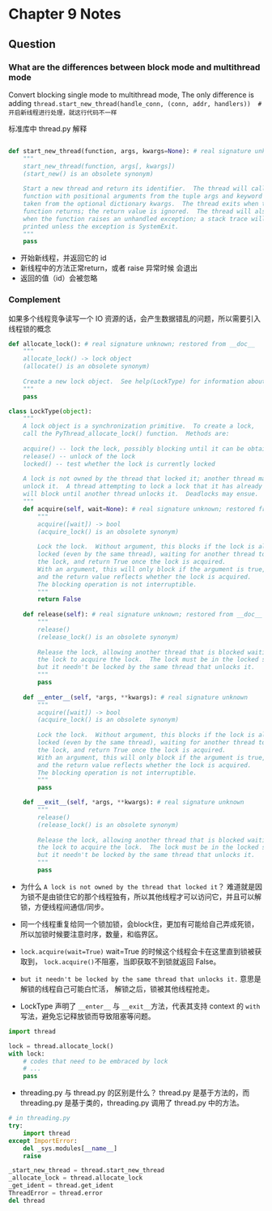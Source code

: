 # Chapter 9 Notes
## Question

### What are the differences between block mode and multithread mode
Convert blocking single mode to multithread mode, 
The only difference is adding 
`thread.start_new_thread(handle_conn, (conn, addr, handlers))  # 开启新线程进行处理，就这行代码不一样`

标准库中 thread.py 解释
```python

def start_new_thread(function, args, kwargs=None): # real signature unknown; restored from __doc__
    """
    start_new_thread(function, args[, kwargs])
    (start_new() is an obsolete synonym)
    
    Start a new thread and return its identifier.  The thread will call the
    function with positional arguments from the tuple args and keyword arguments
    taken from the optional dictionary kwargs.  The thread exits when the
    function returns; the return value is ignored.  The thread will also exit
    when the function raises an unhandled exception; a stack trace will be
    printed unless the exception is SystemExit.
    """
    pass
```

- 开始新线程，并返回它的 id
- 新线程中的方法正常return，或者 raise 异常时候 会退出
- 返回的值（id）会被忽略

### Complement
如果多个线程竞争读写一个 IO 资源的话，会产生数据错乱的问题，所以需要引入线程锁的概念
```python
def allocate_lock(): # real signature unknown; restored from __doc__
    """
    allocate_lock() -> lock object
    (allocate() is an obsolete synonym)
    
    Create a new lock object.  See help(LockType) for information about locks.
    """
    pass

class LockType(object):
    """
    A lock object is a synchronization primitive.  To create a lock,
    call the PyThread_allocate_lock() function.  Methods are:
    
    acquire() -- lock the lock, possibly blocking until it can be obtained
    release() -- unlock of the lock
    locked() -- test whether the lock is currently locked
    
    A lock is not owned by the thread that locked it; another thread may
    unlock it.  A thread attempting to lock a lock that it has already locked
    will block until another thread unlocks it.  Deadlocks may ensue.
    """
    def acquire(self, wait=None): # real signature unknown; restored from __doc__
        """
        acquire([wait]) -> bool
        (acquire_lock() is an obsolete synonym)
        
        Lock the lock.  Without argument, this blocks if the lock is already
        locked (even by the same thread), waiting for another thread to release
        the lock, and return True once the lock is acquired.
        With an argument, this will only block if the argument is true,
        and the return value reflects whether the lock is acquired.
        The blocking operation is not interruptible.
        """
        return False
    
    def release(self): # real signature unknown; restored from __doc__
        """
        release()
        (release_lock() is an obsolete synonym)
        
        Release the lock, allowing another thread that is blocked waiting for
        the lock to acquire the lock.  The lock must be in the locked state,
        but it needn't be locked by the same thread that unlocks it.
        """
        pass
    
    def __enter__(self, *args, **kwargs): # real signature unknown
        """
        acquire([wait]) -> bool
        (acquire_lock() is an obsolete synonym)
        
        Lock the lock.  Without argument, this blocks if the lock is already
        locked (even by the same thread), waiting for another thread to release
        the lock, and return True once the lock is acquired.
        With an argument, this will only block if the argument is true,
        and the return value reflects whether the lock is acquired.
        The blocking operation is not interruptible.
        """
        pass

    def __exit__(self, *args, **kwargs): # real signature unknown
        """
        release()
        (release_lock() is an obsolete synonym)
        
        Release the lock, allowing another thread that is blocked waiting for
        the lock to acquire the lock.  The lock must be in the locked state,
        but it needn't be locked by the same thread that unlocks it.
        """
        pass

```

- 为什么 `A lock is not owned by the thread that locked it`？
难道就是因为锁不是由锁住它的那个线程独有，所以其他线程才可以访问它，并且可以解锁，方便线程间通信/同步。

- 同一个线程重复给同一个锁加锁，会block住，更加有可能给自己弄成死锁，所以加锁时候要注意时序，数量，和临界区。

- `lock.acquire(wait=True)` wait=True 的时候这个线程会卡在这里直到锁被获取到，
  `lock.acquire()`不阻塞，当即获取不到锁就返回 False。

- `but it needn't be locked by the same thread that unlocks it.` 意思是解锁的线程自己可能白忙活，
解锁之后，锁被其他线程抢走。

- LockType 声明了 `__enter__` 与 `__exit__`方法，代表其支持 context 的 `with`写法，避免忘记释放锁而导致阻塞等问题。

```python
import thread

lock = thread.allocate_lock()
with lock:
    # codes that need to be embraced by lock
    # ...
    pass
```
- threading.py 与 thread.py 的区别是什么？
thread.py 是基于方法的，而 threading.py 是基于类的，threading.py 调用了 thread.py 中的方法。
```python
# in threading.py
try:
    import thread
except ImportError:
    del _sys.modules[__name__]
    raise

_start_new_thread = thread.start_new_thread
_allocate_lock = thread.allocate_lock
_get_ident = thread.get_ident
ThreadError = thread.error
del thread
```

